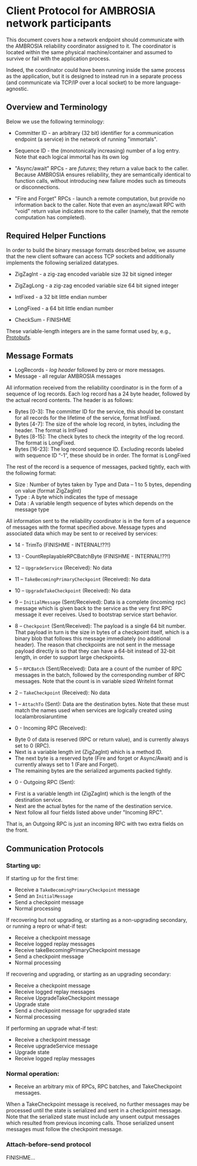 ﻿
Client Protocol for AMBROSIA network participants
=================================================

This document covers how a network endpoint should communicate with
the AMBROSIA reliability coordinator assigned to it.  The coordinator
is located within the same physical machine/container and assumed to
survive or fail with the application process.

Indeed, the coordinator could have been running inside the same
process as the application, but it is designed to instead run in a
separate process (and communicate via TCP/IP over a local socket) to
be more language-agnostic.

Overview and Terminology
------------------------

Below we use the following terminology:

 * Committer ID - an arbitrary (32 bit) identifier for a communication
   endpoint (a service) in the network of running "immortals".
 
 * Sequence ID - the (monotonically increasing) number of a log entry. Note that
   each logical immortal has its own log

 * "Async/await" RPCs - are *futures*; they return a value back to the
   caller.  Because AMBROSIA ensures reliability, they are semantically
   identical to function calls, without introducing new failure modes such as
   timeouts or disconnections.

 * "Fire and Forget" RPCs - launch a remote computation, but provide no
   information back to the caller.  Note that even an async/await RPC with
   "void" return value indicates more to the caller (namely, that the remote
   computation has completed).

Required Helper Functions
-------------------------

In order to build the binary message formats described below, we assume that the
new client software can access TCP sockets and additionally implements the
following serialized datatypes.

 * ZigZagInt  - a zig-zag encoded variable size 32 bit signed integer
 * ZigZagLong - a zig-zag encoded variable size 64 bit signed integer
 * IntFixed  - a 32 bit little endian number 
 * LongFixed - a 64 bit little endian number 

 * CheckSum - FINISHME

These variable-length integers are in the same format used by, e.g.,
[Protobufs](https://developers.google.com/protocol-buffers/docs/encoding).


Message Formats
---------------

 * LogRecords - *log header* followed by zero or more messages.
 * Message - all regular AMBROSIA messages

All information received from the reliability coordinator is in the form of a sequence of log records.
Each log record has a 24 byte header, followed by the actual record contents. The header is as follows:

 * Bytes [0-3]: The committer ID for the service, this should be constant for all records for the lifetime of the service, format IntFixed.
 * Bytes [4-7]: The size of the whole log record, in bytes, including the header. The format is IntFixed
 * Bytes [8-15]: The check bytes to check the integrity of the log record. The format is LongFixed.
 * Bytes [16-23]: The log record sequence ID. Excluding records labeled with sequence ID “-1”, these should be in order. The format is LongFixed

The rest of the record is a sequence of messages, packed tightly, each with the following format:

 * Size : Number of bytes taken by Type and Data – 1 to 5 bytes, depending on value (format ZigZagInt)
 * Type : A byte which indicates the type of message
 * Data : A variable length sequence of bytes which depends on the message type


All information sent to the reliability coordinator is in the form of a sequence of messages with the format specified above.
Message types and associated data which may be sent to or received by services:

 * 14 - TrimTo (FINISHME - INTERNAL!??!)
 * 13 - CountReplayableRPCBatchByte (FINISHME - INTERNAL!??!)

 * 12 – `UpgradeService` (Received): No data

 * 11 – `TakeBecomingPrimaryCheckpoint` (Received): No data

 * 10 – `UpgradeTakeCheckpoint` (Received): No data

 * 9 – `InitialMessage` (Sent/Received): Data is a complete (incoming rpc) message which is given back to the service as the very first RPC message it ever receives. Used to bootstrap service start behavior.

 * 8 – `Checkpoint` (Sent/Received): The payload is a single 64 bit number.
   That payload in turn is the size in bytes of a checkpoint itself, which is a
   binary blob that follows this message immediately (no additional header).
   The reason that checkpoints are not sent in the message payload directly is
   so that they can have a 64-bit instead of 32-bit length, in order to support
   large checkpoints.

 * 5 – `RPCBatch` (Sent/Received): Data are a count of the number of RPC messages in the batch, followed by the corresponding number of RPC messages. Note that the count is in variable sized WriteInt format

 * 2 – `TakeCheckpoint` (Received): No data

 * 1 – `AttachTo` (Sent): Data are the destination bytes. Note that these must match the names used when services are logically created using localambrosiaruntime

 * 0 - Incoming RPC (Received):

  - Byte 0 of data is reserved (RPC or return value), and is currently always set to 0 (RPC).
  - Next is a variable length int (ZigZagInt) which is a method ID.
  - The next byte is a reserved byte (Fire and forget or Async/Await) and is currently always set to 1 (Fare and Forget).
  - The remaining bytes are the serialized arguments packed tightly.

 * 0 - Outgoing RPC (Sent):

  - First is a variable length int (ZigZagInt) which is the length of the destination service.
  - Next are the actual bytes for the name of the destination service.
  - Next follow all four fields listed above under "Incoming RPC".

That is, an Outgoing RPC is just an incoming RPC with two extra fields on the front.


Communication Protocols
-----------------------

### Starting up:

If starting up for the first time:

 * Receive a `TakeBecomingPrimaryCheckpoint` message
 * Send an `InitialMessage`
 * Send a checkpoint message
 * Normal processing

If recovering but not upgrading, or starting as a non-upgrading secondary, or running a repro or what-if test:

 * Receive a checkpoint message
 * Receive logged replay messages
 * Receive takeBecomingPrimaryCheckpoint message
 * Send a checkpoint message
 * Normal processing

If recovering and upgrading, or starting as an upgrading secondary:

 * Receive a checkpoint message
 * Receive logged replay messages
 * Receive UpgradeTakeCheckpoint message
 * Upgrade state
 * Send a checkpoint message for upgraded state
 * Normal processing

If performing an upgrade what-if test:

 * Receive a checkpoint message
 * Receive upgradeService message
 * Upgrade state
 * Receive logged replay messages

### Normal operation:

 * Receive an arbitrary mix of RPCs, RPC batches, and TakeCheckpoint messages.

When a TakeCheckpoint message is received, no further messages may be processed until the state is serialized and sent in a checkpoint message. Note that the serialized state must include any unsent output messages which resulted from previous incoming calls. Those serialized unsent messages must follow the checkpoint message.

### Attach-before-send protocol

FINISHME...

